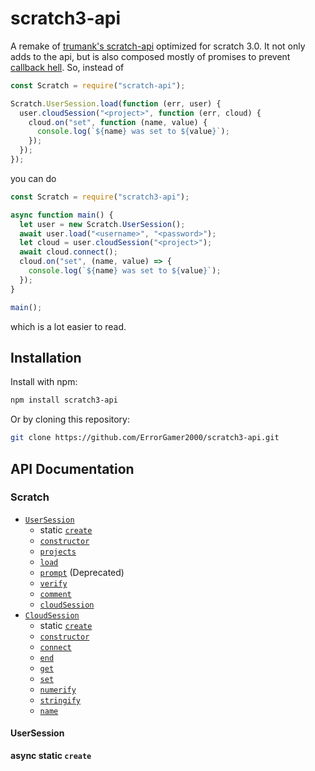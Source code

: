 # scratch3-api

A remake of [trumank's scratch-api](https://www.npmjs.com/package/scratch-api) optimized for scratch 3.0. It not only adds to the api, but is also composed mostly of promises to prevent [callback hell](http://callbackhell.com/). So, instead of

```js
const Scratch = require("scratch-api");

Scratch.UserSession.load(function (err, user) {
  user.cloudSession("<project>", function (err, cloud) {
    cloud.on("set", function (name, value) {
      console.log(`${name} was set to ${value}`);
    });
  });
});
```

you can do

```js
const Scratch = require("scratch3-api");

async function main() {
  let user = new Scratch.UserSession();
  await user.load("<username>", "<password>");
  let cloud = user.cloudSession("<project>");
  await cloud.connect();
  cloud.on("set", (name, value) => {
    console.log(`${name} was set to ${value}`);
  });
}

main();
```

which is a lot easier to read.

## Installation

Install with npm:

```sh
npm install scratch3-api
```

Or by cloning this repository:

```sh
git clone https://github.com/ErrorGamer2000/scratch3-api.git
```

## API Documentation

### Scratch

- [`UserSession`](#UserSession)
  - static [`create`]()
  - [`constructor`]()
  - [`projects`]()
  - [`load`]()
  - [`prompt`]() (Deprecated)
  - [`verify`]()
  - [`comment`]()
  - [`cloudSession`]()
- [`CloudSession`]()
  - static [`create`]()
  - [`constructor`]()
  - [`connect`]()
  - [`end`]()
  - [`get`]()
  - [`set`]()
  - [`numerify`]()
  - [`stringify`]()
  - [`name`]()

<a name="UserSession"></a>
#### UserSession

**async static `create`**